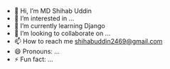 - 👋 Hi, I’m MD Shihab Uddin
- 👀 I’m interested in ...
- 🌱 I’m currently learning Django
- 💞️ I’m looking to collaborate on ...
- 📫 How to reach me shihabuddin2469@gmail.com
- 😄 Pronouns: ...
- ⚡ Fun fact: ...

<!---
shihab103/shihab103 is a ✨ special ✨ repository because its `README.md` (this file) appears on your GitHub profile.
You can click the Preview link to take a look at your changes.
--->
